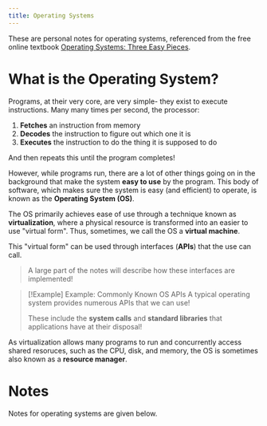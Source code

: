 ```yaml
---
title: Operating Systems
---
```


These are personal notes for operating systems, referenced from the free online textbook [Operating Systems: Three Easy Pieces](https://pages.cs.wisc.edu/~remzi/OSTEP/).

# What is the Operating System?
Programs, at their very core, are very simple- they exist to execute instructions. Many many times per second, the processor:
1. **Fetches** an instruction from memory
2. **Decodes** the instruction to figure out which one it is
3. **Executes** the instruction to do the thing it is supposed to do

And then repeats this until the program completes! 

However, while programs run, there are a lot of other things going on in the background that make the system **easy to use** by the program. This body of software, which makes sure the system is easy (and efficient) to operate, is known as the **Operating System (OS)**.

The OS primarily achieves ease of use through a technique known as **virtualization**, where a physical resource is transformed into an easier to use "virtual form". Thus, sometimes, we call the OS a **virtual machine**.

This "virtual form" can be used through interfaces (**APIs**) that the use can call.
> A large part of the notes will describe how these interfaces are implemented!

> [!Example] Example: Commonly Known OS APIs
> A typical operating system provides numerous APIs that we can use!
> 
> These include the **system calls** and **standard libraries** that applications have at their disposal!

As virtualization allows many programs to run and concurrently access shared resoruces, such as the CPU, disk, and memory, the OS is sometimes also known as a **resource manager**.

# Notes
Notes for operating systems are given below.
